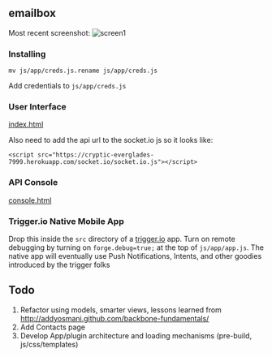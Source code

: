 ## emailbox  

Most recent screenshot: 
![screen1](https://dl.dropbox.com/u/6673634/Screenshots/emailbox_screen1.png)  

### Installing  

    mv js/app/creds.js.rename js/app/creds.js
    
Add credentials to `js/app/creds.js`  

### User Interface  

[index.html]()  

Also need to add the api url to the socket.io js so it looks like:

`<script src="https://cryptic-everglades-7999.herokuapp.com/socket.io/socket.io.js"></script>`

### API Console  

[console.html]()


### Trigger.io Native Mobile App

Drop this inside the `src` directory of a [trigger.io](trigger.io) app. Turn on remote debugging by turning on `forge.debug=true;` at the top of `js/app/app.js`. The native app will eventually use Push Notifications, Intents, and other goodies introduced by the trigger folks

## Todo  
1. Refactor using models, smarter views, lessons learned from http://addyosmani.github.com/backbone-fundamentals/  
1. Add Contacts page
1. Develop App/plugin architecture and loading mechanisms (pre-build, js/css/templates)  